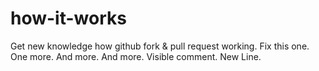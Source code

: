 how-it-works
============

Get new knowledge how github fork & pull request working.
Fix this one.
One more.
And more.
And more.
Visible comment.
New Line.
